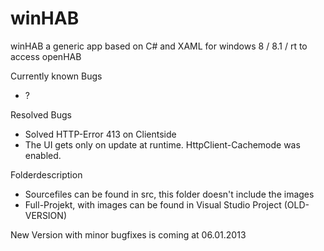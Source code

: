 winHAB
======

winHAB a generic app based on C# and XAML for windows 8 / 8.1 / rt to access openHAB


Currently known Bugs
  - ?

Resolved Bugs
  - Solved HTTP-Error 413 on Clientside 
  - The UI gets only on update at runtime. HttpClient-Cachemode was enabled.

Folderdescription
  - Sourcefiles can be found in src, this folder doesn't include the images
  - Full-Projekt, with images can be found in Visual Studio Project (OLD-VERSION)


New Version with minor bugfixes is coming at 06.01.2013
